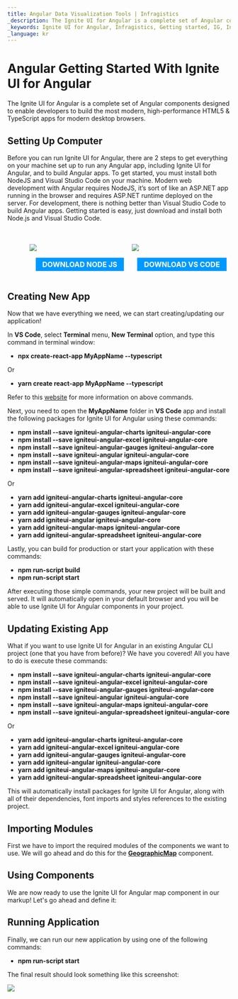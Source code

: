 ```yaml
---
title: Angular Data Visualization Tools | Infragistics
_description: The Ignite UI for Angular is a complete set of Angular components designed to enable developers to build the most modern, high-performance HTML5 & TypeScript apps for modern desktop browsers.
_keywords: Ignite UI for Angular, Infragistics, Getting started, IG, Install Angular
_language: kr
---
```


# Angular Getting Started With Ignite UI for Angular

The Ignite UI for Angular is a complete set of Angular components designed to enable developers to build the most modern, high-performance HTML5 & TypeScript apps for modern desktop browsers.

## Setting Up Computer

Before you can run Ignite UI for Angular, there are 2 steps to get everything on your machine set up to run any Angular app, including Ignite UI for Angular, and to build Angular apps. To get started, you must install both NodeJS and Visual Studio Code on your machine. Modern web development with Angular requires NodeJS, it’s sort of like an ASP.NET app running in the browser and requires ASP.NET runtime deployed on the server. For development, there is nothing better than Visual Studio Code to build Angular apps. Getting started is easy, just download and install both Node.js and Visual Studio Code.

<div style="display:block;width:100%;margin:50px;">
    <div style="display:inline-block;width:45%;text-align:center;">
      <img src="../images/general/nodejs.svg"
           style="display:flex;max-height:100px;margin:auto auto 20px auto;" />
      <a target="_blank" href="https://nodejs.org/en/download/"
         style="color:white;background-color:#09f;text-decoration:none;font-weight:700;font-size:16px;padding: 5px 15px 5px 15px;">
        DOWNLOAD NODE JS
      </a>
    </div>
    <div style="display:inline-block;width:45%;text-align:center;">
      <img src="../images/general/vs-code.svg"
           style="display:flex;max-height:100px;margin:auto auto 20px auto;" />
      <a target="_blank" href="https://code.visualstudio.com/download"
         style="color:white;background-color:#09f;text-decoration:none;font-weight:700;font-size:16px;padding: 5px 15px 5px 15px;">
        DOWNLOAD VS CODE
      </a>
    </div>
</div>

## Creating New App

Now that we have everything we need, we can start creating/updating our application!

In **VS Code**, select **Terminal** menu, **New Terminal** option, and type this command in terminal window:

*   **npx create-react-app MyAppName --typescript**

Or

*   **yarn create react-app MyAppName --typescript**

Refer to this <a href="https://facebook.github.io/create-react-app/docs/adding-typescript" target="_blank">website</a> for more information on above commands.

Next, you need to open the **MyAppName** folder in **VS Code** app and install the following packages for Ignite UI for Angular using these commands:

*   **npm install --save igniteui-angular-charts igniteui-angular-core**
*   **npm install --save igniteui-angular-excel igniteui-angular-core**
*   **npm install --save igniteui-angular-gauges igniteui-angular-core**
*   **npm install --save igniteui-angular igniteui-angular-core**
*   **npm install --save igniteui-angular-maps igniteui-angular-core**
*   **npm install --save igniteui-angular-spreadsheet igniteui-angular-core**

Or

*   **yarn add igniteui-angular-charts igniteui-angular-core**
*   **yarn add igniteui-angular-excel igniteui-angular-core**
*   **yarn add igniteui-angular-gauges igniteui-angular-core**
*   **yarn add igniteui-angular igniteui-angular-core**
*   **yarn add igniteui-angular-maps igniteui-angular-core**
*   **yarn add igniteui-angular-spreadsheet igniteui-angular-core**

Lastly, you can build for production or start your application with these commands:

*   **npm run-script build**
*   **npm run-script start**

After executing those simple commands, your new project will be built and served. It will automatically open in your default browser and you will be able to use Ignite UI for Angular components in your project.

## Updating Existing App

What if you want to use Ignite UI for Angular in an existing Angular CLI project (one that you have from before)? We have you covered! All you have to do is execute these commands:

*   **npm install --save igniteui-angular-charts igniteui-angular-core**
*   **npm install --save igniteui-angular-excel igniteui-angular-core**
*   **npm install --save igniteui-angular-gauges igniteui-angular-core**
*   **npm install --save igniteui-angular igniteui-angular-core**
*   **npm install --save igniteui-angular-maps igniteui-angular-core**
*   **npm install --save igniteui-angular-spreadsheet igniteui-angular-core**

Or

*   **yarn add igniteui-angular-charts igniteui-angular-core**
*   **yarn add igniteui-angular-excel igniteui-angular-core**
*   **yarn add igniteui-angular-gauges igniteui-angular-core**
*   **yarn add igniteui-angular igniteui-angular-core**
*   **yarn add igniteui-angular-maps igniteui-angular-core**
*   **yarn add igniteui-angular-spreadsheet igniteui-angular-core**

This will automatically install packages for Ignite UI for Angular, along with all of their dependencies, font imports and styles references to the existing project.

## Importing Modules

First we have to import the required modules of the components we want to use. We will go ahead and do this for the [**GeographicMap**](geo-map.md) component.

## Using Components

We are now ready to use the Ignite UI for Angular map component in our markup! Let's go ahead and define it:

## Running Application

Finally, we can run our new application by using one of the following commands:

*   **npm run-script start**

The final result should look something like this screenshot:

<img src="../images/general/geo-map.png" />
